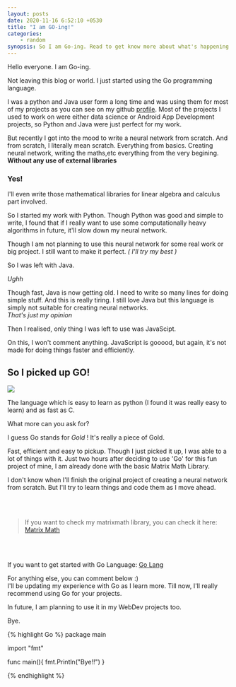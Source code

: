 ```yaml
---
layout: posts
date: 2020-11-16 6:52:10 +0530
title: "I am GO-ing!"
categories:
    - random
synopsis: So I am Go-ing. Read to get know more about what's happening.
---
```


Hello everyone. I am Go-ing.

Not leaving this blog or world. I just started using the Go programming language. 

I was a python and Java user form a long time and was using them for most of my projects as you can see on my github [profile](https://github.com/amanasci). Most of the projects I used to work on were either data science or Android App Development projects, so Python and Java were just perfect for my work. 

But recently I got into the mood to write a neural network from scratch. And from scratch, I literally mean scratch. Everything from basics. Creating neural network, writing the maths,etc everything from the very begining. **Without any use of external libraries**

### Yes!

I'll even write those mathematical libraries for linear algebra and calculus part involved.

So I started my work with Python. Though Python was good and simple to write, I found that if I really want to use some computationally heavy algorithms in future, it'll slow down my neural network.

Though I am not planning to use this neural network for some real work or big project. I still want to make it perfect. *( I'll try my best )*

So I was left with Java. 

*Ughh*

Though fast, Java is now getting old. I need to write so many lines for doing simple stuff. And this is really tiring. I still love Java but this language is simply not suitable for creating neural networks. <br>
*That's just my opinion*

Then I realised, only thing I was left to use was JavaScipt. 

On this, I won't comment anything. JavaScript is gooood, but again, it's not made for doing things faster and efficiently. 

## So I picked up GO!
![](https://miro.medium.com/max/3152/1*Ifpd_HtDiK9u6h68SZgNuA.png)

The language which is easy to learn as python (I found it was really easy to learn) and as fast as C. 

What more can you ask for? 

I guess Go stands for *Gold* ! It's really a piece of Gold.

Fast, efficient and easy to pickup. 
Though I just picked it up, I was able to a lot of things with it. Just two hours after deciding to use 'Go' for this fun project of mine, I am already done with the basic Matrix Math Library. 

I don't know when I'll finish the original project of creating a neural network from scratch. But I'll try to learn things and code them as I move ahead.

<br>
<br>

> If you want to check my matrixmath library, you can check it here: [Matrix Math](https://github.com/amanasci/matrixmath)

<br>
<br>

If you want to get started with Go Language: [Go Lang](https://golang.org/)

For anything else, you can comment below :)<br>
I'll be updating my experience with Go as I learn more. Till now, I'll really recommend using Go for your projects. 

In future, I am planning to use it in my WebDev projects too. 

Bye. 

{% highlight Go %}
package main

import "fmt"

func main(){
    fmt.Println("Bye!!")
}

{% endhighlight %}